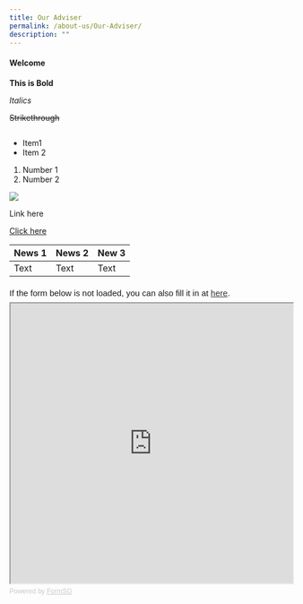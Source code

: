 ```yaml
---
title: Our Adviser
permalink: /about-us/Our-Adviser/
description: ""
---
```


#### Welcome

**This is  Bold**

*Italics*

~~Strikethrough~~

```

```
* Item1
* Item 2

1. Number 1
2. Number 2

![](/images/favicon-isomer.ico)

Link here[](/files/Speech.pdf)

[Click here](https://onepa.gov.sg)



| News 1 | News 2 | New 3 |
| -------- | -------- | -------- |
| Text     | Text     | Text     |
  <!-- /\* Font Definitions \*/ @font-face {font-family:"Cambria Math"; panose-1:2 4 5 3 5 4 6 3 2 4;} @font-face {font-family:Calibri; panose-1:2 15 5 2 2 2 4 3 2 4;} @font-face {font-family:"Segoe UI"; panose-1:2 11 5 2 4 2 4 2 2 3;} /\* Style Definitions \*/ p.MsoNormal, li.MsoNormal, div.MsoNormal {margin-top:0cm; margin-right:0cm; margin-bottom:8.0pt; margin-left:0cm; line-height:107%; font-size:11.0pt; font-family:"Calibri",sans-serif;} .MsoChpDefault {font-family:"Calibri",sans-serif;} .MsoPapDefault {margin-bottom:8.0pt; line-height:107%;} /\* Page Definitions \*/ @page WordSection1 {size:612.0pt 792.0pt; margin:72.0pt 72.0pt 72.0pt 72.0pt;} div.WordSection1 {page:WordSection1;} -->

<div style="font-family:Sans-Serif;font-size:15px;color:#000;opacity:0.9;padding-top:5px;padding-bottom:8px">If the form below is not loaded, you can also fill it in at <a href="https://form.gov.sg/62f9f1af87121a00138050c2">here</a>.</div>

 
<iframe id="iframe" src="https://form.gov.sg/62f9f1af87121a00138050c2" style="width:100%;height:500px"></iframe>

  

<div style="font-family:Sans-Serif;font-size:12px;color:#999;opacity:0.5;padding-top:5px">Powered by <a href="https://form.gov.sg" style="color: #999">FormSG</a></div>

